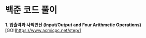 # 백준 코드 풀이

**1. 입출력과 사칙연산 (Input/Output and Four Arithmetic Operations)** [GO!]<https://www.acmicpc.net/step/1>

